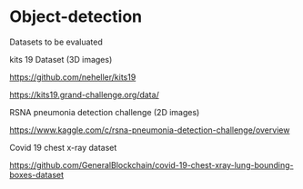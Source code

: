 # Object-detection

Datasets to be evaluated

kits 19 Dataset (3D images)

https://github.com/neheller/kits19

https://kits19.grand-challenge.org/data/

RSNA pneumonia detection challenge (2D images)

https://www.kaggle.com/c/rsna-pneumonia-detection-challenge/overview

Covid 19 chest x-ray dataset

https://github.com/GeneralBlockchain/covid-19-chest-xray-lung-bounding-boxes-dataset
